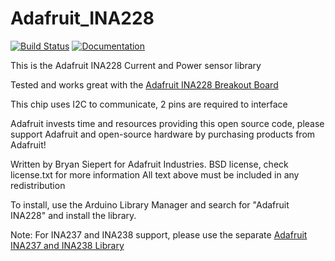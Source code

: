 Adafruit_INA228
===============
[![Build Status](https://github.com/adafruit/Adafruit_INA228/workflows/Arduino%20Library%20CI/badge.svg)](https://github.com/adafruit/Adafruit_INA228/actions)
[![Documentation](https://raw.githubusercontent.com/adafruit/ci-arduino/master/assets/doxygen_badge.svg)](https://adafruit.github.io/Adafruit_INA228/html/index.html)

This is the Adafruit INA228 Current and Power sensor library

Tested and works great with the [Adafruit INA228 Breakout Board](https://www.adafruit.com/product/5832)

This chip uses I2C to communicate, 2 pins are required to interface

Adafruit invests time and resources providing this open source code,
please support Adafruit and open-source hardware by purchasing
products from Adafruit!

Written by Bryan Siepert for Adafruit Industries.
BSD license, check license.txt for more information
All text above must be included in any redistribution

To install, use the Arduino Library Manager and search for "Adafruit INA228" and install the library.

Note: For INA237 and INA238 support, please use the separate [Adafruit INA237 and INA238 Library](https://github.com/adafruit/Adafruit_INA237_INA238)

